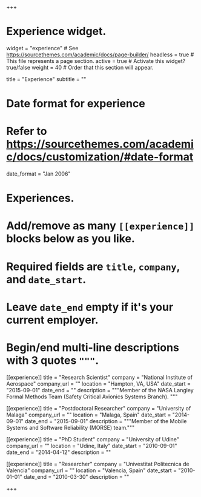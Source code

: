 +++
# Experience widget.
widget = "experience"  # See https://sourcethemes.com/academic/docs/page-builder/
headless = true  # This file represents a page section.
active = true  # Activate this widget? true/false
weight = 40  # Order that this section will appear.

title = "Experience"
subtitle = ""

# Date format for experience
#   Refer to https://sourcethemes.com/academic/docs/customization/#date-format
date_format = "Jan 2006"

# Experiences.
#   Add/remove as many `[[experience]]` blocks below as you like.
#   Required fields are `title`, `company`, and `date_start`.
#   Leave `date_end` empty if it's your current employer.
#   Begin/end multi-line descriptions with 3 quotes `"""`.
[[experience]]
  title = "Research Scientist"
  company = "National Institute of Aerospace"
  company_url = ""
  location = "Hampton, VA, USA"
  date_start = "2015-09-01"
  date_end = ""
  description = """Member of the NASA Langley Formal Methods Team (Safety Critical Avionics Systems Branch).
  """

[[experience]]
  title = "Postdoctoral Researcher"
  company = "University of Malaga"
  company_url = ""
  location = "Malaga, Spain"
  date_start = "2014-09-01"
  date_end = "2015-09-01"
  description = """Member of the Mobile Systems and Software Reliability (MORSE) team."""

[[experience]]
  title = "PhD Student"
  company = "University of Udine"
  company_url = ""
  location = "Udine, Italy"
  date_start = "2010-09-01"
  date_end = "2014-04-12"
  description = ""

[[experience]]
title = "Researcher"
company = "Univestitat Politecnica de Valencia"
company_url = ""
location = "Valencia, Spain"
date_start = "2010-01-01"
date_end = "2010-03-30"
description = ""

+++
